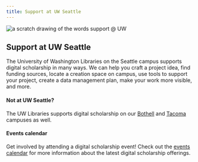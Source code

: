 ```yaml
---
title: Support at UW Seattle
---
```


<img src="/course-in-a-box/img/banners/uw-support.png" alt="a scratch drawing of the words support @ UW" class="img-fluid">

## Support at UW Seattle

The University of Washington Libraries on the Seattle campus supports digital scholarship in many ways. We can help you craft a project idea, find funding sources, locate a creation space on campus, use tools to support your project, create a data management plan, make your work more visible, and more.

#### Not at UW Seattle?

The UW Libraries supports digital scholarship on our [Bothell](https://guides.lib.uw.edu/bothell/digitalscholarship) and [Tacoma](https://guides.lib.uw.edu/tacdigitalscholarship) campuses as well.

#### Events calendar

Get involved by attending a digital scholarship event! Check out the [events calendar](https://www.lib.washington.edu/digitalscholarship/calendar) for more information about the latest digital scholarship offerings.
